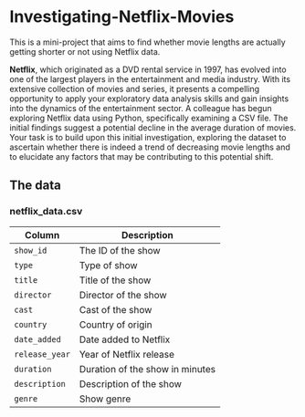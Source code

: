 # Investigating-Netflix-Movies
This is a mini-project that aims to find whether movie lengths are actually getting shorter or not using Netflix data.

**Netflix**, which originated as a DVD rental service in 1997, has evolved into one of the largest players in the entertainment and media industry. With its extensive collection of movies and series, it presents a compelling opportunity to apply your exploratory data analysis skills and gain insights into the dynamics of the entertainment sector. A colleague has begun exploring Netflix data using Python, specifically examining a CSV file. The initial findings suggest a potential decline in the average duration of movies. Your task is to build upon this initial investigation, exploring the dataset to ascertain whether there is indeed a trend of decreasing movie lengths and to elucidate any factors that may be contributing to this potential shift.

## The data
### **netflix_data.csv**
| Column | Description |
|--------|-------------|
| `show_id` | The ID of the show |
| `type` | Type of show |
| `title` | Title of the show |
| `director` | Director of the show |
| `cast` | Cast of the show |
| `country` | Country of origin |
| `date_added` | Date added to Netflix |
| `release_year` | Year of Netflix release |
| `duration` | Duration of the show in minutes |
| `description` | Description of the show |
| `genre` | Show genre |
